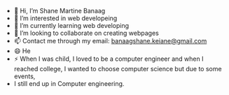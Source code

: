 - 👋 Hi, I’m Shane Martine Banaag
- 👀 I’m interested in web developeing
- 🌱 I’m currently learning web developing
- 💞️ I’m looking to collaborate on creating webpages
- 📫 Contact me through my email: banaagshane.keiane@gmail.com
- 😄 He
- ⚡ When I was child, I loved to be a computer engineer and when I reached college, I wanted to choose computer science but due to some events,
-    I still end up in Computer engineering.

<!---
Keiane03/Keiane03 is a ✨ special ✨ repository because its `README.md` (this file) appears on your GitHub profile.
You can click the Preview link to take a look at your changes.
--->
